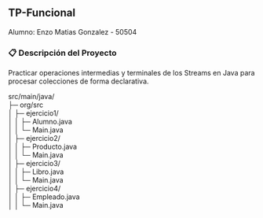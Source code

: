 ## TP-Funcional
Alumno: Enzo Matias Gonzalez - 50504

### 📋 Descripción del Proyecto
Practicar operaciones intermedias y terminales de los Streams en Java para procesar colecciones de forma declarativa.

src/main/java/  
├─ org/src    
│  ├─ ejercicio1/    
│  │  ├─ Alumno.java    
│  │  └─ Main.java  
│  ├─ ejercicio2/    
│  │  ├─ Producto.java    
│  │  └─ Main.java  
│  ├─ ejercicio3/    
│  │  ├─ Libro.java  
│  │  └─ Main.java  
│  ├─ ejercicio4/    
│  │  ├─ Empleado.java  
│  │  └─ Main.java  
